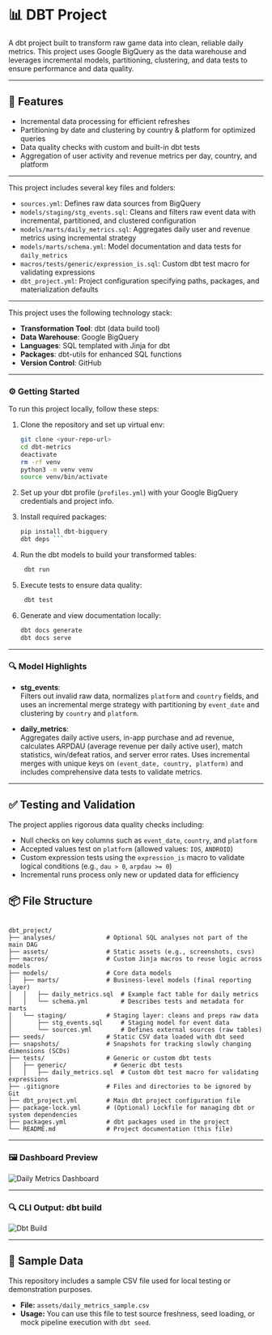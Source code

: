 # 📊 DBT Project

A dbt project built to transform raw game data into clean, reliable daily metrics. This project uses Google BigQuery as the data warehouse and leverages incremental models, partitioning, clustering, and data tests to ensure performance and data quality.

---

## 🚀 Features

- Incremental data processing for efficient refreshes  
- Partitioning by date and clustering by country & platform for optimized queries  
- Data quality checks with custom and built-in dbt tests  
- Aggregation of user activity and revenue metrics per day, country, and platform
  
---

This project includes several key files and folders:

- `sources.yml`: Defines raw data sources from BigQuery  
- `models/staging/stg_events.sql`: Cleans and filters raw event data with incremental, partitioned, and clustered configuration  
- `models/marts/daily_metrics.sql`: Aggregates daily user and revenue metrics using incremental strategy  
- `models/marts/schema.yml`: Model documentation and data tests for `daily_metrics`  
- `macros/tests/generic/expression_is.sql`: Custom dbt test macro for validating expressions  
- `dbt_project.yml`: Project configuration specifying paths, packages, and materialization defaults  

---

This project uses the following technology stack:

- **Transformation Tool**: dbt (data build tool)  
- **Data Warehouse**: Google BigQuery  
- **Languages**: SQL templated with Jinja for dbt  
- **Packages**: dbt-utils for enhanced SQL functions  
- **Version Control**: GitHub  

---

### ⚙️ Getting Started

To run this project locally, follow these steps:

1. Clone the repository and set up virtual env:  
   ```bash
   git clone <your-repo-url>  
   cd dbt-metrics
   deactivate                                              
   rm -rf venv             
   python3 -m venv venv
   source venv/bin/activate
   ```
   
2. Set up your dbt profile (`profiles.yml`) with your Google BigQuery credentials and project info.

3. Install required packages:  
   ```bash
   pip install dbt-bigquery
   dbt deps ```

5. Run the dbt models to build your transformed tables:  
   ``` bash
    dbt run

7. Execute tests to ensure data quality:  
   ```bash
    dbt test

8. Generate and view documentation locally:  
   ```bash
   dbt docs generate  
   dbt docs serve

---

### 🔍 Model Highlights

- **stg_events**:  
  Filters out invalid raw data, normalizes `platform` and `country` fields, and uses an incremental merge strategy with partitioning by `event_date` and clustering by `country` and `platform`.

- **daily_metrics**:  
  Aggregates daily active users, in-app purchase and ad revenue, calculates ARPDAU (average revenue per daily active user), match statistics, win/defeat ratios, and server error rates. Uses incremental merges with unique keys on `(event_date, country, platform)` and includes comprehensive data tests to validate metrics.

---

## ✅ Testing and Validation

The project applies rigorous data quality checks including:

- Null checks on key columns such as `event_date`, `country`, and `platform`  
- Accepted values test on `platform` (allowed values: `IOS`, `ANDROID`)  
- Custom expression tests using the `expression_is` macro to validate logical conditions (e.g., `dau > 0`, `arpdau >= 0`)  
- Incremental runs process only new or updated data for efficiency  

## 📦 File Structure
```

dbt_project/
├── analyses/              # Optional SQL analyses not part of the main DAG
├── assets/                # Static assets (e.g., screenshots, csvs)
├── macros/                # Custom Jinja macros to reuse logic across models
├── models/                # Core data models
│   ├── marts/             # Business-level models (final reporting layer)
│   │   ├── daily_metrics.sql  # Example fact table for daily metrics
│   │   └── schema.yml         # Describes tests and metadata for marts
│   └── staging/           # Staging layer: cleans and preps raw data
│       ├── stg_events.sql     # Staging model for event data
│       └── sources.yml        # Defines external sources (raw tables)
├── seeds/                 # Static CSV data loaded with dbt seed
├── snapshots/             # Snapshots for tracking slowly changing dimensions (SCDs)
├── tests/                 # Generic or custom dbt tests
│   ├── generic/             # Generic dbt tests
│   │   ├── daily_metrics.sql  # Custom dbt test macro for validating expressions 
├── .gitignore             # Files and directories to be ignored by Git
├── dbt_project.yml        # Main dbt project configuration file
├── package-lock.yml       # (Optional) Lockfile for managing dbt or system dependencies
├── packages.yml           # dbt packages used in the project
└── README.md              # Project documentation (this file)

```
---
### 🖼️ Dashboard Preview

![Daily Metrics Dashboard](./assets/daily_metrics.png)

---

### 🔍 CLI Output: dbt build

![Dbt Build](./assets/dbt_build.png)

---

## 📄 Sample Data

This repository includes a sample CSV file used for local testing or demonstration purposes.

- **File:** `assets/daily_metrics_sample.csv`  
- **Usage:** You can use this file to test source freshness, seed loading, or mock pipeline execution with `dbt seed`.

